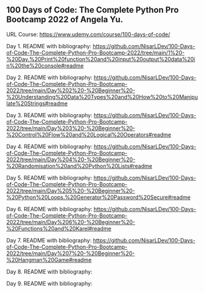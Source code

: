 ## 100 Days of Code: The Complete Python Pro Bootcamp 2022 of Angela Yu.






URL Course: https://www.udemy.com/course/100-days-of-code/


Day 1. README with bibliography: https://github.com/NisarLDev/100-Days-of-Code-The-Complete-Python-Pro-Bootcamp-2022/tree/main/1%20-%20Day.%20Print%20function%20and%20input%20output%20data%20in%20the%20console#readme


Day 2. README with bibliography: https://github.com/NisarLDev/100-Days-of-Code-The-Complete-Python-Pro-Bootcamp-2022/tree/main/Day%202%20-%20Beginner%20-%20Understanding%20Data%20Types%20and%20How%20to%20Manipulate%20Strings#readme

Day 3. README with bibliography: https://github.com/NisarLDev/100-Days-of-Code-The-Complete-Python-Pro-Bootcamp-2022/tree/main/Day%203%20-%20Beginner%20-%20Control%20Flow%20and%20Logical%20Operators#readme

Day 4. README with bibliography: https://github.com/NisarLDev/100-Days-of-Code-The-Complete-Python-Pro-Bootcamp-2022/tree/main/Day%204%20-%20Beginner%20-%20Randomisation%20and%20Python%20Lists#readme

Day 5. README with bibliography: https://github.com/NisarLDev/100-Days-of-Code-The-Complete-Python-Pro-Bootcamp-2022/tree/main/Day%205%20-%20Beginner%20-%20Python%20Loops.%20Generator%20Password%20Secure#readme

Day 6. README with bibliography: https://github.com/NisarLDev/100-Days-of-Code-The-Complete-Python-Pro-Bootcamp-2022/tree/main/Day%206%20-%20Beginner%20-%20Functions%20and%20Karel#readme

Day 7. README with bibliography: https://github.com/NisarLDev/100-Days-of-Code-The-Complete-Python-Pro-Bootcamp-2022/tree/main/Day%207%20-%20Beginner%20-%20Hangman%20Game#readme

Day 8. README with bibliography:

Day 9. README with bibliography:
